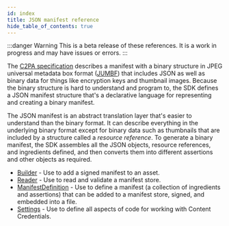 ```yaml
---
id: index
title: JSON manifest reference
hide_table_of_contents: true
---
```


:::danger Warning
This is a beta release of these references. It is a work in progress and may have issues or errors. 
:::

The [C2PA specification](https://c2pa.org/specifications/specifications/2.1/specs/C2PA_Specification.html#_manifests) describes a manifest with a binary structure in JPEG universal metadata box format ([JUMBF](https://www.iso.org/standard/84635.html)) that includes JSON as well as binary data for things like encryption keys and thumbnail images. Because the binary structure is hard to understand and program to, the SDK defines a JSON manifest structure that's a declarative language for representing and creating a binary manifest.

The JSON manifest is an abstract translation layer that's easier to understand than the binary format. It can describe everything in the underlying binary format except for binary data such as thumbnails that are included by a structure called a _resource reference_. To generate a binary manifest, the SDK assembles all the JSON objects, resource references, and ingredients defined, and then converts them into different assertions and other objects as required.

- [Builder](builder-ref.mdx) - Use to add a signed manifest to an asset.
- [Reader](reader-ref.mdx) -  Use to read and validate a manifest store.
- [ManifestDefinition](manifest-def.mdx) - Use to define a manifest (a collection of ingredients and assertions) that can be added to a manifest store, signed, and embedded into a file.
- [Settings](settings-ref.mdx) - Use to define all aspects of code for working with Content Credentials.




